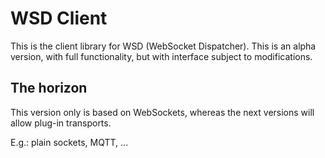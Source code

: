 # WSD Client
This is the client library for WSD (WebSocket Dispatcher).
This is an alpha version, with full functionality, but with interface subject to modifications.

## The horizon
This version only is based on WebSockets, whereas the next versions will allow plug-in transports.

E.g.: plain sockets, MQTT, ...